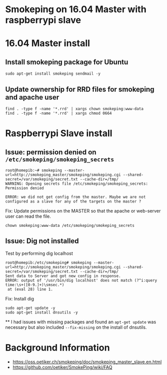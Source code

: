 # Smokeping on 16.04 Master with raspberrypi slave

# 16.04 Master install

## Install smokeping package for Ubuntu
```
sudo apt-get install smokeping sendmail -y
```

## Update ownership for RRD files for smokeping and apache user
```
find . -type f -name '*.rrd' | xargs chown smokeping:www-data
find . -type f -name '*.rrd' | xargs chmod 0664
```
# Raspberrypi Slave install

## Issue: permission denied on `/etc/smokeping/smokeping_secrets`

```
root@homepib:~# smokeping --master-url=http://smokeping_master/smokeping/smokeping.cgi --shared-secret=/var/smokeping/secret.txt --cache-dir=/tmp/
WARNING: Opening secrets file /etc/smokeping/smokeping_secrets: Permission denied

ERROR: we did not get config from the master. Maybe we are not configured as a slave for any of the targets on the master ?
```

Fix: Update permissions on the MASTER so that the apache or web-server user can read the file.

```
chown smokeping:www-data /etc/smokeping/smokeping_secrets
```

## Issue: Dig not installed

Test by performing dig localhost

```
root@homepib:/etc/smokeping# smokeping --master-url=http://smokeping_master/smokeping/smokeping.cgi --shared-secret=/var/smokeping/secret.txt --cache-dir=/tmp/
Sent data to Server and got new config in response.
ERROR: output of '/usr/bin/dig localhost' does not match (?^i:query time:\s+([0-9.]+)\smsec.*)
 at (eval 28) line 1.
```

Fix: Install dig

```
sudo apt-get update -y
sudo apt-get install dnsutils -y
```

** I had issues with missing packages and found an `apt-get update` was necessary but also included `--fix-missing` on the install of dnsutils.

# Background Information
* https://oss.oetiker.ch/smokeping/doc/smokeping_master_slave.en.html
* https://github.com/oetiker/SmokePing/wiki/FAQ
